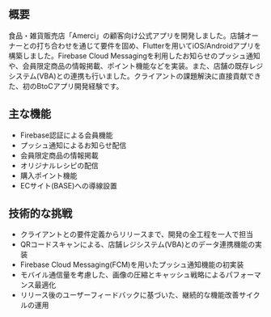 ## 概要
食品・雑貨販売店「Amerci」の顧客向け公式アプリを開発しました。店舗オーナーとの打ち合わせを通じて要件を固め、Flutterを用いてiOS/Androidアプリを構築しました。Firebase Cloud Messagingを利用したお知らせのプッシュ通知や、会員限定商品の情報掲載、ポイント機能などを実装。また、店舗の既存レジシステム(VBA)との連携も行いました。クライアントの課題解決に直接貢献できた、初のBtoCアプリ開発経験です。

## 主な機能
- Firebase認証による会員機能
- プッシュ通知によるお知らせ配信
- 会員限定商品の情報掲載
- オリジナルレシピの配信
- 購入ポイント機能
- ECサイト(BASE)への導線設置

## 技術的な挑戦
- クライアントとの要件定義からリリースまで、開発の全工程を一人で担当
- QRコードスキャンによる、店舗レジシステム(VBA)とのデータ連携機能の実装
- Firebase Cloud Messaging(FCM)を用いたプッシュ通知機能の初実装
- モバイル通信量を考慮した、画像の圧縮とキャッシュ戦略によるパフォーマンス最適化
- リリース後のユーザーフィードバックに基づいた、継続的な機能改善サイクルの運用
